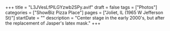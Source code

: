 +++
title = "L3JVesLfPILGYzwb2SPy.avif"
draft = false
tags = ["Photos"]
categories = ["ShowBiz Pizza Place"]
pages = ["Joliet, IL (1965 W Jefferson St)"]
startDate = ""
description = "Center stage in the early 2000's, but after the replacement of Jasper's latex mask."
+++

